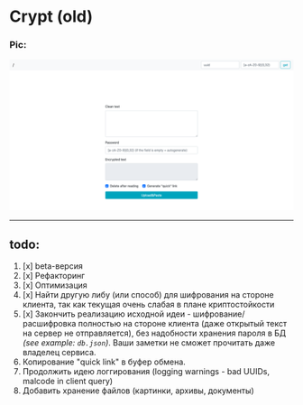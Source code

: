 # Crypt (old)


### Pic:
![](README.png)

---

## todo:


1. [x] beta-версия
2. [x] Рефакторинг
3. [x] Оптимизация
4. [x] Найти другую либу (или способ) для шифрования на стороне клиента, так как текущая очень слабая в плане криптостойкости
5. [x] Закончить реализацию исходной идеи - шифрование/расшифровка полностью на стороне клиента (даже открытый текст на сервер не отправляется), без надобности хранения пароля в БД *(see example: `db.json`)*. Ваши заметки не сможет прочитать даже владелец сервиса.
6. Копирование "quick link" в буфер обмена.
7. Продолжить идею логгирования (logging warnings - bad UUIDs, malcode in client query)
8. Добавить хранение файлов (картинки, архивы, документы)

